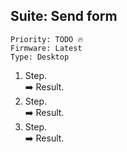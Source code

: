 ## Suite: Send form 

```
Priority: TODO 🔥
Firmware: Latest
Type: Desktop
```

1. Step.\
  ➡️ Result.
2. Step.\
  ➡️ Result.
3. Step.\
  ➡️ Result.
